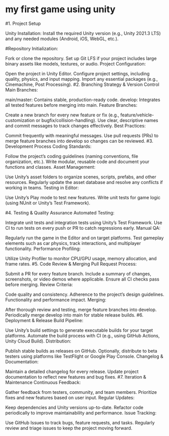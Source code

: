 # my first game using unity
#1. Project Setup
   
Unity Installation:
Install the required Unity version (e.g., Unity 2021.3 LTS) and any needed modules (Android, iOS, WebGL, etc.).

#Repository Initialization:

Fork or clone the repository.
Set up Git LFS if your project includes large binary assets like models, textures, or audio.
Project Configuration:

Open the project in Unity Editor.
Configure project settings, including quality, physics, and input mapping.
Import any essential packages (e.g., Cinemachine, Post Processing).
#2. Branching Strategy & Version Control
Main Branches:

main/master: Contains stable, production-ready code.
develop: Integrates all tested features before merging into main.
Feature Branches:

Create a new branch for every new feature or fix (e.g., feature/vehicle-customization or bugfix/collision-handling).
Use clear, descriptive names and commit messages to track changes effectively.
Best Practices:

Commit frequently with meaningful messages.
Use pull requests (PRs) to merge feature branches into develop so changes can be reviewed.
#3. Development Process
Coding Standards:

Follow the project’s coding guidelines (naming conventions, file organization, etc.).
Write modular, reusable code and document your functions and classes.
Asset Management:

Use Unity’s asset folders to organize scenes, scripts, prefabs, and other resources.
Regularly update the asset database and resolve any conflicts if working in teams.
Testing in Editor:

Use Unity’s Play mode to test new features.
Write unit tests for game logic (using NUnit or Unity’s Test Framework).

#4. Testing & Quality Assurance
Automated Testing:

Integrate unit tests and integration tests using Unity’s Test Framework.
Use CI to run tests on every push or PR to catch regressions early.
Manual QA:

Regularly run the game in the Editor and on target platforms.
Test gameplay elements such as car physics, track interactions, and multiplayer functionality.
Performance Profiling:

Utilize Unity Profiler to monitor CPU/GPU usage, memory allocation, and frame rates.
#5. Code Review & Merging
Pull Request Process:

Submit a PR for every feature branch.
Include a summary of changes, screenshots, or video demos where applicable.
Ensure all CI checks pass before merging.
Review Criteria:

Code quality and consistency.
Adherence to the project’s design guidelines.
Functionality and performance impact.
Merging:

After thorough review and testing, merge feature branches into develop.
Periodically merge develop into main for stable release builds.
#6. Deployment & Release
Build Pipeline:

Use Unity’s build settings to generate executable builds for your target platforms.
Automate the build process with CI (e.g., using GitHub Actions, Unity Cloud Build).
Distribution:

Publish stable builds as releases on GitHub.
Optionally, distribute to beta testers using platforms like TestFlight or Google Play Console.
Changelog & Documentation:

Maintain a detailed changelog for every release.
Update project documentation to reflect new features and bug fixes.
#7. Iteration & Maintenance
Continuous Feedback:

Gather feedback from testers, community, and team members.
Prioritize fixes and new features based on user input.
Regular Updates:

Keep dependencies and Unity versions up-to-date.
Refactor code periodically to improve maintainability and performance.
Issue Tracking:

Use GitHub Issues to track bugs, feature requests, and tasks.
Regularly review and triage issues to keep the project moving forward.
